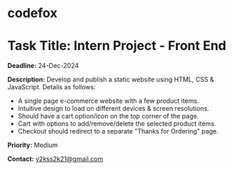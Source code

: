 # codefox
# Task Title: Intern Project - Front End

**Deadline:** 24-Dec-2024

**Description:** Develop and publish a static website using HTML, CSS & JavaScript. Details as follows:
- A single page e-commerce website with a few product items.
- Intuitive design to load on different devices & screen resolutions.
- Should have a cart option/icon on the top corner of the page.
- Cart with options to add/remove/delete the selected product items.
- Checkout should redirect to a separate "Thanks for Ordering" page.

**Priority:** Medium

**Contact:** y2kss2k21@gmail.com
